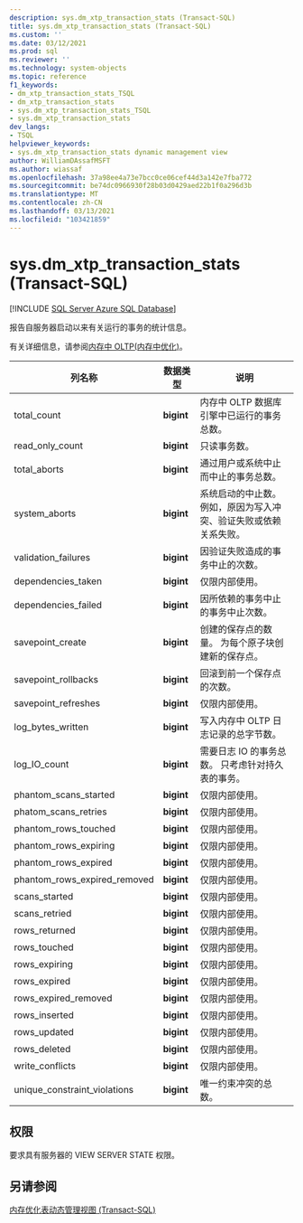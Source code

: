 ```yaml
---
description: sys.dm_xtp_transaction_stats (Transact-SQL)
title: sys.dm_xtp_transaction_stats (Transact-SQL)
ms.custom: ''
ms.date: 03/12/2021
ms.prod: sql
ms.reviewer: ''
ms.technology: system-objects
ms.topic: reference
f1_keywords:
- dm_xtp_transaction_stats_TSQL
- dm_xtp_transaction_stats
- sys.dm_xtp_transaction_stats_TSQL
- sys.dm_xtp_transaction_stats
dev_langs:
- TSQL
helpviewer_keywords:
- sys.dm_xtp_transaction_stats dynamic management view
author: WilliamDAssafMSFT
ms.author: wiassaf
ms.openlocfilehash: 37a98ee4a73e7bcc0ce06cef44d3a142e7fba772
ms.sourcegitcommit: be74dc0966930f28b03d0429aed22b1f0a296d3b
ms.translationtype: MT
ms.contentlocale: zh-CN
ms.lasthandoff: 03/13/2021
ms.locfileid: "103421859"
---
```

# <a name="sysdm_xtp_transaction_stats-transact-sql"></a>sys.dm_xtp_transaction_stats (Transact-SQL)
[!INCLUDE [SQL Server Azure SQL Database](../../includes/applies-to-version/sql-asdb.md)]

  报告自服务器启动以来有关运行的事务的统计信息。  
  
 有关详细信息，请参阅[内存中 OLTP&#40;内存中优化&#41;](../../relational-databases/in-memory-oltp/in-memory-oltp-in-memory-optimization.md)。  
  
|列名称|数据类型|说明|  
|-----------------|---------------|-----------------|  
|total_count|**bigint**|内存中 OLTP 数据库引擎中已运行的事务总数。|  
|read_only_count|**bigint**|只读事务数。|  
|total_aborts|**bigint**|通过用户或系统中止而中止的事务总数。|  
|system_aborts|**bigint**|系统启动的中止数。 例如，原因为写入冲突、验证失败或依赖关系失败。|  
|validation_failures|**bigint**|因验证失败造成的事务中止的次数。|  
|dependencies_taken|**bigint**|仅限内部使用。|  
|dependencies_failed|**bigint**|因所依赖的事务中止的事务中止次数。|  
|savepoint_create|**bigint**|创建的保存点的数量。 为每个原子块创建新的保存点。|  
|savepoint_rollbacks|**bigint**|回滚到前一个保存点的次数。|  
|savepoint_refreshes|**bigint**|仅限内部使用。|  
|log_bytes_written|**bigint**|写入内存中 OLTP 日志记录的总字节数。|  
|log_IO_count|**bigint**|需要日志 IO 的事务总数。 只考虑针对持久表的事务。|  
|phantom_scans_started|**bigint**|仅限内部使用。|  
|phatom_scans_retries|**bigint**|仅限内部使用。|  
|phantom_rows_touched|**bigint**|仅限内部使用。|  
|phantom_rows_expiring|**bigint**|仅限内部使用。|  
|phantom_rows_expired|**bigint**|仅限内部使用。|  
|phantom_rows_expired_removed|**bigint**|仅限内部使用。|  
|scans_started|**bigint**|仅限内部使用。|  
|scans_retried|**bigint**|仅限内部使用。|  
|rows_returned|**bigint**|仅限内部使用。|  
|rows_touched|**bigint**|仅限内部使用。|  
|rows_expiring|**bigint**|仅限内部使用。|  
|rows_expired|**bigint**|仅限内部使用。|  
|rows_expired_removed|**bigint**|仅限内部使用。|  
|rows_inserted|**bigint**|仅限内部使用。|  
|rows_updated|**bigint**|仅限内部使用。|  
|rows_deleted|**bigint**|仅限内部使用。|  
|write_conflicts|**bigint**|仅限内部使用。|  
|unique_constraint_violations|**bigint**|唯一约束冲突的总数。|  
  
## <a name="permissions"></a>权限  
 要求具有服务器的 VIEW SERVER STATE 权限。  
  
## <a name="see-also"></a>另请参阅  
 [内存优化表动态管理视图 &#40;Transact-SQL&#41;](../../relational-databases/system-dynamic-management-views/memory-optimized-table-dynamic-management-views-transact-sql.md)  
  
  
